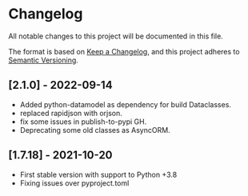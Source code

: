 # Changelog

All notable changes to this project will be documented in this file.

The format is based on [Keep a Changelog](https://keepachangelog.com/en/1.0.0/), and this
project adheres to [Semantic Versioning](https://semver.org/spec/v2.0.0.html).

## [2.1.0] - 2022-09-14
* Added python-datamodel as dependency for build Dataclasses.
* replaced rapidjson with orjson.
* fix some issues in publish-to-pypi GH.
* Deprecating some old classes as AsyncORM.

## [1.7.18] - 2021-10-20
* First stable version with support to Python +3.8
* Fixing issues over pyproject.toml
